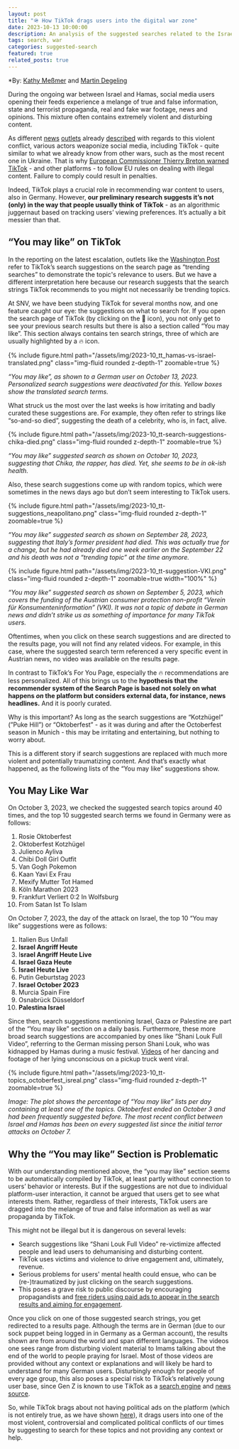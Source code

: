 ```yaml
---
layout: post
title: "🪖 How TikTok drags users into the digital war zone"
date: 2023-10-13 10:00:00
description: An analysis of the suggested searches related to the Israel-Hamas War
tags: search, war
categories: suggested-search
featured: true
related_posts: true
---
```

*By: [Kathy Meßmer](https://www.stiftung-nv.de/en/person/dr-anna-katharina-messmer) and [Martin Degeling](https://www.stiftung-nv.de/en/person/dr-martin-degeling)

During the ongoing war between Israel and Hamas, social media users opening their feeds experience a melange of true and false information, state and terrorist propaganda, real and fake war footage, news and opinions. This mixture often contains extremely violent and disturbing content. 

As different [news](https://www.washingtonpost.com/technology/2023/10/11/tiktok-youtube-israel-hamas-content-moderation/) [outlets](https://www.bloomberg.com/news/newsletters/2023-10-10/tiktok-videos-of-israel-palestine-conflict-show-new-role-for-the-platform) already [described](https://www.tagesschau.de/faktenfinder/israel-hamas-fakes-100.html) with regards to this violent conflict, various actors weaponize social media, including TikTok - quite similar to what we already know from other wars, such as the most recent one in Ukraine. That is why [European Commissioner Thierry Breton warned TikTok](https://edition.cnn.com/2023/10/12/tech/eu-tiktok-israel-hamas-disinformation/index.html) - and other platforms - to follow EU rules on dealing with illegal content. Failure to comply could result in penalties.

Indeed, TikTok plays a crucial role in recommending war content to users, also in Germany. However, **our preliminary research suggests it’s not (only) in the way that people usually think of TikTok** - as an algorithmic juggernaut based on tracking users’ viewing preferences. It’s actually a bit messier than that.

## “You may like” on TikTok

In the reporting on the latest escalation, outlets like the [Washington Post](https://www.washingtonpost.com/technology/2023/10/11/tiktok-youtube-israel-hamas-content-moderation/) refer to TikTok’s search suggestions on the search page as “trending searches” to demonstrate the topic's relevance to users. But we have a different interpretation here because our research suggests that the search strings TikTok recommends to you might not necessarily be trending topics. 

At SNV, we have been studying TikTok for several months now, and one feature caught our eye: the suggestions on what to search for. If you open the search page of TikTok (by clicking on the 🔎 icon), you not only get to see your previous search results but there is also a section called “You may like”. This section always contains ten search strings, three of which are usually highlighted by a 🔥 icon.

<div class="row justify-content-sm-center"><div class="col-sm-5 mt-4 mt-md-0">
{% include figure.html path="/assets/img/2023-10_tt_hamas-vs-israel-translated.png" class="img-fluid rounded z-depth-1" zoomable=true %} 
</div></div>

*“You may like”, as shown to a German user on October 13, 2023. Personalized search suggestions were deactivated for this. Yellow boxes show the translated search terms.*

What struck us the most over the last weeks is how irritating and badly curated these suggestions are. For example, they often refer to strings like “so-and-so died”, suggesting the death of a celebrity, who is, in fact, alive.

<div class="row justify-content-sm-center"><div class="col-sm-5 mt-4 mt-md-1">
{% include figure.html path="/assets/img/2023-10_tt-search-suggestions-chika-died.png" class="img-fluid rounded z-depth-1" zoomable=true %} 
</div></div>

*“You may like” suggested search as shown on October 10, 2023, suggesting that Chika, the rapper, has died. Yet, she seems to be in ok-ish health.*

Also, these search suggestions come up with random topics, which were sometimes in the news days ago but don’t seem interesting to TikTok users. 

<div class="row justify-content-sm-center"><div class="col-sm-4 mt-3 mt-md-0">
{% include figure.html path="/assets/img/2023-10_tt-suggestions_neapolitano.png" class="img-fluid rounded z-depth-1" zoomable=true %} 
</div></div>

*“You may like” suggested search as shown on September 28, 2023, suggesting that Italy’s former president had died. This was actually true for a change, but he had already died one week earlier on the September 22 and his death was not a “trending topic” at the time anymore.*

<div class="row justify-content-sm-center"><div class="col-sm-4 mt-3 mt-md-0">
{% include figure.html path="/assets/img/2023-10_tt-suggestion-VKI.png" class="img-fluid rounded z-depth-1" zoomable=true width="100%"   %} 
</div></div>

*“You may like” suggested search as shown on September 5, 2023, which covers the funding of the Austrian consumer protection non-profit “Verein für Konsumenteninformation” (VKI). It was not a topic of debate in German news and didn’t strike us as something of importance for many TikTok users.*

Oftentimes, when you click on these search suggestions and are directed to the results page, you will not find any related videos. For example, in this case, where the suggested search term referenced a very specific event in Austrian news, no video was available on the results page.

In contrast to TikTok’s For You Page, especially the 🔥 recommendations are less personalized. All of this brings us to the **hypothesis that the recommender system of the Search Page is based not solely on what happens *on* the platform but considers external data, for instance, news headlines.** And it is poorly curated.

Why is this important? As long as the search suggestions are “Kotzhügel” (”Puke Hill”) or “Oktoberfest” - as it was during and after the Octoberfest season in Munich - this may be irritating and entertaining, but nothing to worry about.

This is a different story if search suggestions are replaced with much more violent and potentially traumatizing content. And that’s exactly what happened, as the following lists of the “You may like” suggestions show.

## You May Like War

On October 3, 2023, we checked the suggested search topics around 40 times, and the top 10 suggested search terms we found in Germany were as follows:

1. Rosie Oktoberfest
2. Oktoberfest Kotzhügel     
3. Julienco Ayliva
4. Chibi Doll Girl Outfit
5. Van Gogh Pokemon
6. Kaan Yavi Ex Frau 
7. Mexify Mutter Tot Hamed
8. Köln Marathon 2023
9. Frankfurt Verliert 0:2 In Wolfsburg
10. From Satan Ist To Islam

On October 7, 2023, the day of the attack on Israel, the top 10 “You may like” suggestions were as follows:

1. Italien Bus Unfall
2. **Israel Angriff Heute**
3. I**srael Angriff Heute Live**
4. **Israel Gaza Heute**
5.  **Israel Heute Live**
6. Putin Geburtstag 2023
7. **Israel October 2023**
8. Murcia Spain Fire
9. Osnabrück Düsseldorf
10. **Palestina Israel**

Since then, search suggestions mentioning Israel, Gaza or Palestine are part of the “You may like” section on a daily basis. Furthermore, these more broad search suggestions are accompanied by ones like “Shani Louk Full Video”, referring to the German missing person Shani Louk, who was kidnapped by Hamas during a music festival. [Videos](https://edition.cnn.com/2023/10/07/middleeast/israel-gaza-fighting-hamas-attack-music-festival-intl-hnk/index.html) of her dancing and footage of her lying unconscious on a pickup truck went viral.

{% include figure.html path="/assets/img/2023-10_tt-topics_octoberfest_isreal.png" class="img-fluid rounded z-depth-1" zoomable=true %} 

*Image: The plot shows the percentage of “You may like” lists per day containing at least one of the topics. Oktoberfest ended on October 3 and had been frequently suggested before. The most recent conflict between Israel and Hamas has been on every suggested list since the initial terror attacks on October 7.*

## Why the “You may like” Section is Problematic

With our understanding mentioned above, the “you may like” section seems to be automatically compiled by TikTok, at least partly without connection to users’ behavior or interests. But if the suggestions are not due to individual platform-user interaction, it cannot be argued that users get to see what interests them. Rather, regardless of their interests, TikTok users are dragged into the melange of true and false information as well as war propaganda by TikTok.

This might not be illegal but it is dangerous on several levels:

- Search suggestions like “Shani Louk Full Video” re-victimize affected people and lead users to dehumanising and disturbing content.
- TikTok uses victims and violence to drive engagement and, ultimately, revenue.
- Serious problems for users' mental health could ensue, who can be (re-)traumatized by just clicking on the search suggestions.
- This poses a grave risk to public discourse by encouraging propagandists and [free riders using paid ads to appear in the search results and aiming for engagement](https://fortune.com/2023/10/12/tiktok-paid-promoted-videos-platform-israel-palestine-hamas-misinformation/).

Once you click on one of those suggested search strings, you get redirected to a results page. Although the terms are in German (due to our sock puppet being logged in in Germany as a German account), the results shown are from around the world and span different languages. The videos one sees range from disturbing violent material to Imams talking about the end of the world to people praying for Israel. Most of those videos are provided without any context or explanations and will likely be hard to understand for many German users. Disturbingly enough for people of every age group, this also poses a special risk to TikTok’s relatively young user base, since Gen Z is known to use TikTok as a [search engine](https://www.nytimes.com/2022/09/16/technology/gen-z-tiktok-search-engine.html) and [news source](https://reutersinstitute.politics.ox.ac.uk/sites/default/files/2023-06/Digital_News_Report_2023.pdf). 

So, while TikTok brags about not having political ads on the platform (which is not entirely true, as we have shown [here](https://tiktok-audit.com/blog/2023/We-found-100-political-ads-on-TikTok-Germany/)), it drags users into one of the most violent, controversial and complicated political conflicts of our times by suggesting to search for these topics and not providing any context or help.
